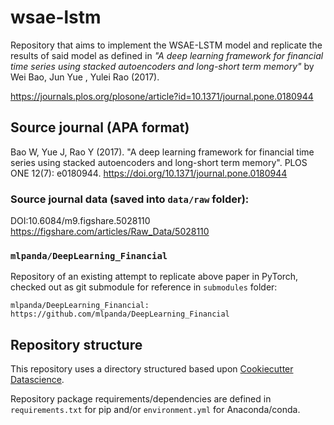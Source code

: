 # wsae-lstm

Repository that aims to implement the WSAE-LSTM model and replicate the results of said model as defined in *"A deep learning framework for financial time series using stacked autoencoders and long-short term memory"* by Wei Bao, Jun Yue , Yulei Rao (2017).

https://journals.plos.org/plosone/article?id=10.1371/journal.pone.0180944

## Source journal (APA format)

Bao W, Yue J, Rao Y (2017). "A deep learning framework for financial time series using stacked autoencoders and long-short term memory". PLOS ONE 12(7): e0180944. https://doi.org/10.1371/journal.pone.0180944

### Source journal data (saved into `data/raw` folder):
DOI:10.6084/m9.figshare.5028110
https://figshare.com/articles/Raw_Data/5028110

### `mlpanda/DeepLearning_Financial`

Repository of an existing attempt to replicate above paper in PyTorch, checked out as git submodule for reference in `submodules` folder:

`mlpanda/DeepLearning_Financial: https://github.com/mlpanda/DeepLearning_Financial`

## Repository structure

This repository uses a directory structured based upon [Cookiecutter Datascience]( http://drivendata.github.io/cookiecutter-data-science/#directory-structure).

Repository package requirements/dependencies are defined in `requirements.txt` for pip and/or `environment.yml` for Anaconda/conda. 